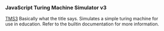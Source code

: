 
### JavaScript Turing Machine Simulator v3

[TMS3](https://slyphix.github.io/turingsim/)
Basically what the title says. Simulates a simple turing machine for use in education.
Refer to the builtin documentation for more information.
